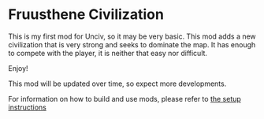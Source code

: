 # Fruusthene Civilization

This is my first mod for Unciv, so it may be very basic.
This mod adds a new civilization that is very strong and seeks to dominate the map.
It has enough to compete with the player, it is neither that easy nor difficult.

Enjoy!

This mod will be updated over time, so expect more developments.

For information on how to build and use mods, please refer to [the setup instructions](https://yairm210.github.io/Unciv/Modders/Making-a-new-Civilization/)
